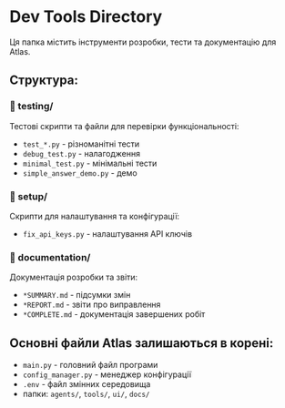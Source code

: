 # Dev Tools Directory

Ця папка містить інструменти розробки, тести та документацію для Atlas.

## Структура:

### 📁 testing/
Тестові скрипти та файли для перевірки функціональності:
- `test_*.py` - різноманітні тести
- `debug_test.py` - налагодження
- `minimal_test.py` - мінімальні тести
- `simple_answer_demo.py` - демо

### 📁 setup/
Скрипти для налаштування та конфігурації:
- `fix_api_keys.py` - налаштування API ключів

### 📁 documentation/
Документація розробки та звіти:
- `*SUMMARY.md` - підсумки змін
- `*REPORT.md` - звіти про виправлення
- `*COMPLETE.md` - документація завершених робіт

## Основні файли Atlas залишаються в корені:
- `main.py` - головний файл програми
- `config_manager.py` - менеджер конфігурації
- `.env` - файл змінних середовища
- папки: `agents/`, `tools/`, `ui/`, `docs/`
